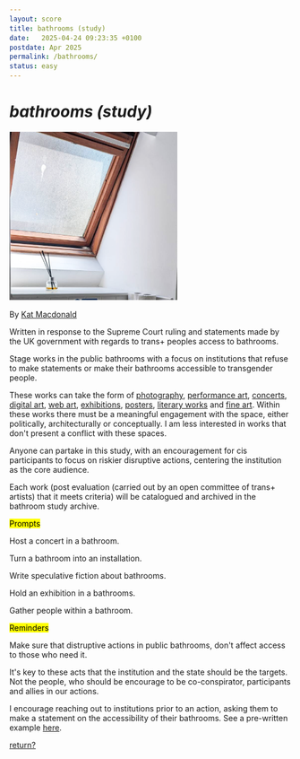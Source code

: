 ```yaml
---
layout: score
title: bathrooms (study)
date:   2025-04-24 09:23:35 +0100
postdate: Apr 2025
permalink: /bathrooms/
status: easy
---
```


<h1><i>bathrooms (study)</i></h1>

<img src="/assets/img/updates/bathrooms.png" height="300" width="300"/>

By [Kat Macdonald][kat]

Written in response to the Supreme Court ruling and statements made by the UK government with regards to trans+ peoples access to bathrooms.

Stage works in the public bathrooms with a focus on institutions that refuse to make statements or make their bathrooms accessible to transgender people.

These works can take the form of <u>photography</u>, <u>performance art</u>, <u>concerts</u>, <u>digital art</u>, <u>web art</u>, <u>exhibitions</u>, <u>posters</u>, <u>literary works</u> and <u>fine art</u>. Within these works there must be a meaningful engagement with the space, either politically, architecturally or conceptually. I am less interested in works that don't present a conflict with these spaces. 

Anyone can partake in this study, with an encouragement for cis participants to focus on riskier disruptive actions, centering the institution as the core audience.

Each work (post evaluation (carried out by an open committee of trans+ artists) that it meets criteria) will be catalogued and archived in the bathroom study archive.

<mark>Prompts</mark>

Host a concert in a bathroom.

Turn a bathroom into an installation.

Write speculative fiction about bathrooms.

Hold an exhibition in a bathrooms.

Gather people within a bathroom.

<mark>Reminders</mark>

Make sure that distruptive actions in public bathrooms, don't affect access to those who need it. 

It's key to these acts that the institution and the state should be the targets. Not the people, who should be encourage to be co-conspirator, participants and allies in our actions.

I encourage reaching out to institutions prior to an action, asking them to make a statement on the accessibility of their bathrooms. See a pre-written example <a href="/bathroomsletter/">here</a>.

<a href="/scores/">return?</a>

[kat]:https://otherkat.com